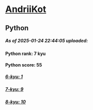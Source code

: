 # [AndriiKot](https://www.codewars.com/users/AndriiKot) 
## Python

##### As of 2025-01-24 22:44:05 uploaded:

#### Python rank: 7 kyu

#### Python score: 55

##### [6-kyu: 1](https://github.com/AndriiKot/Python__CodeWars/tree/main/kyu-6)

##### [7-kyu: 9](https://github.com/AndriiKot/Python__CodeWars/tree/main/kyu-7)

##### [8-kyu: 10](https://github.com/AndriiKot/Python__CodeWars/tree/main/kyu-8)

